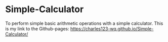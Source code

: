 # Simple-Calculator
To perform simple basic arithmetic operations with a simple calculator.
This is my link to the Github-pages: https://charles123-wq.github.io/Simple-Calculator/

